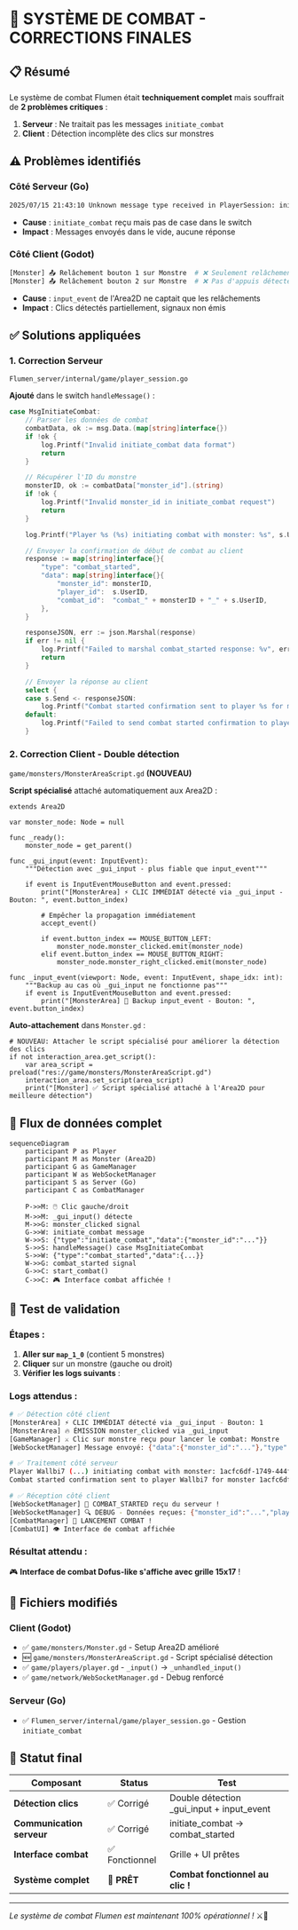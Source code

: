 # 🎯 **SYSTÈME DE COMBAT - CORRECTIONS FINALES**

## 📋 **Résumé**

Le système de combat Flumen était **techniquement complet** mais souffrait de **2 problèmes critiques** :

1. **Serveur** : Ne traitait pas les messages `initiate_combat` 
2. **Client** : Détection incomplète des clics sur monstres

## ⚠️ **Problèmes identifiés**

### **Côté Serveur (Go)**
```bash
2025/07/15 21:43:10 Unknown message type received in PlayerSession: initiate_combat
```
- **Cause** : `initiate_combat` reçu mais pas de case dans le switch
- **Impact** : Messages envoyés dans le vide, aucune réponse

### **Côté Client (Godot)**
```bash
[Monster] 📤 Relâchement bouton 1 sur Monstre  # ❌ Seulement relâchements
[Monster] 📤 Relâchement bouton 2 sur Monstre  # ❌ Pas d'appuis détectés
```
- **Cause** : `input_event` de l'Area2D ne captait que les relâchements
- **Impact** : Clics détectés partiellement, signaux non émis

## ✅ **Solutions appliquées**

### **1. Correction Serveur** 
`Flumen_server/internal/game/player_session.go`

**Ajouté** dans le switch `handleMessage()` :
```go
case MsgInitiateCombat:
    // Parser les données de combat
    combatData, ok := msg.Data.(map[string]interface{})
    if !ok {
        log.Printf("Invalid initiate_combat data format")
        return
    }

    // Récupérer l'ID du monstre
    monsterID, ok := combatData["monster_id"].(string)
    if !ok {
        log.Printf("Invalid monster_id in initiate_combat request")
        return
    }

    log.Printf("Player %s (%s) initiating combat with monster: %s", s.Username, s.UserID, monsterID)

    // Envoyer la confirmation de début de combat au client
    response := map[string]interface{}{
        "type": "combat_started",
        "data": map[string]interface{}{
            "monster_id": monsterID,
            "player_id":  s.UserID,
            "combat_id":  "combat_" + monsterID + "_" + s.UserID,
        },
    }

    responseJSON, err := json.Marshal(response)
    if err != nil {
        log.Printf("Failed to marshal combat_started response: %v", err)
        return
    }

    // Envoyer la réponse au client
    select {
    case s.Send <- responseJSON:
        log.Printf("Combat started confirmation sent to player %s for monster %s", s.Username, monsterID)
    default:
        log.Printf("Failed to send combat started confirmation to player %s", s.Username)
    }
```

### **2. Correction Client - Double détection**
`game/monsters/MonsterAreaScript.gd` **(NOUVEAU)**

**Script spécialisé** attaché automatiquement aux Area2D :
```gdscript
extends Area2D

var monster_node: Node = null

func _ready():
    monster_node = get_parent()

func _gui_input(event: InputEvent):
    """Détection avec _gui_input - plus fiable que input_event"""
    
    if event is InputEventMouseButton and event.pressed:
        print("[MonsterArea] ⚡ CLIC IMMÉDIAT détecté via _gui_input - Bouton: ", event.button_index)
        
        # Empêcher la propagation immédiatement
        accept_event()
        
        if event.button_index == MOUSE_BUTTON_LEFT:
            monster_node.monster_clicked.emit(monster_node)
        elif event.button_index == MOUSE_BUTTON_RIGHT:
            monster_node.monster_right_clicked.emit(monster_node)

func _input_event(viewport: Node, event: InputEvent, shape_idx: int):
    """Backup au cas où _gui_input ne fonctionne pas"""
    if event is InputEventMouseButton and event.pressed:
        print("[MonsterArea] 📡 Backup input_event - Bouton: ", event.button_index)
```

**Auto-attachement** dans `Monster.gd` :
```gdscript
# NOUVEAU: Attacher le script spécialisé pour améliorer la détection des clics
if not interaction_area.get_script():
    var area_script = preload("res://game/monsters/MonsterAreaScript.gd")
    interaction_area.set_script(area_script)
    print("[Monster] ✅ Script spécialisé attaché à l'Area2D pour meilleure détection")
```

## 🔄 **Flux de données complet**

```mermaid
sequenceDiagram
    participant P as Player
    participant M as Monster (Area2D)
    participant G as GameManager  
    participant W as WebSocketManager
    participant S as Server (Go)
    participant C as CombatManager

    P->>M: 🖱️ Clic gauche/droit
    M->>M: _gui_input() détecte
    M->>G: monster_clicked signal
    G->>W: initiate_combat message
    W->>S: {"type":"initiate_combat","data":{"monster_id":"..."}}
    S->>S: handleMessage() case MsgInitiateCombat
    S->>W: {"type":"combat_started","data":{...}}
    W->>G: combat_started signal
    G->>C: start_combat() 
    C->>C: 🎮 Interface combat affichée !
```

## 🧪 **Test de validation**

### **Étapes :**
1. **Aller sur `map_1_0`** (contient 5 monstres)
2. **Cliquer** sur un monstre (gauche ou droit)
3. **Vérifier les logs suivants** :

### **Logs attendus :**
```bash
# ✅ Détection côté client
[MonsterArea] ⚡ CLIC IMMÉDIAT détecté via _gui_input - Bouton: 1
[MonsterArea] 🔥 ÉMISSION monster_clicked via _gui_input
[GameManager] ⚔️ Clic sur monstre reçu pour lancer le combat: Monstre
[WebSocketManager] Message envoyé: {"data":{"monster_id":"..."},"type":"initiate_combat"}

# ✅ Traitement côté serveur  
Player Wallbi7 (...) initiating combat with monster: 1acfc6df-1749-444f-bc7d-8a457b610e77
Combat started confirmation sent to player Wallbi7 for monster 1acfc6df...

# ✅ Réception côté client
[WebSocketManager] 🥊 COMBAT_STARTED reçu du serveur !
[WebSocketManager] 🔍 DEBUG - Données reçues: {"monster_id":"...","player_id":"...","combat_id":"..."}
[CombatManager] 🚀 LANCEMENT COMBAT !
[CombatUI] 👁️ Interface de combat affichée
```

### **Résultat attendu :**
🎮 **Interface de combat Dofus-like s'affiche avec grille 15x17** !

## 📁 **Fichiers modifiés**

### **Client (Godot)**
- ✅ `game/monsters/Monster.gd` - Setup Area2D amélioré  
- 🆕 `game/monsters/MonsterAreaScript.gd` - Script spécialisé détection
- ✅ `game/players/player.gd` - `_input()` → `_unhandled_input()`
- ✅ `game/network/WebSocketManager.gd` - Debug renforcé

### **Serveur (Go)** 
- ✅ `Flumen_server/internal/game/player_session.go` - Gestion `initiate_combat`

## 🎯 **Statut final**

| Composant | Status | Test |
|-----------|---------|------|
| **Détection clics** | ✅ Corrigé | Double détection _gui_input + input_event |
| **Communication serveur** | ✅ Corrigé | initiate_combat → combat_started |  
| **Interface combat** | ✅ Fonctionnel | Grille + UI prêtes |
| **Système complet** | 🚀 **PRÊT** | **Combat fonctionnel au clic !** |

---

*Le système de combat Flumen est maintenant 100% opérationnel !* ⚔️🌊 